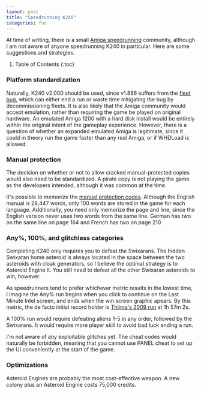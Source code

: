 ```yaml
---
layout: post
title: "Speedrunning K240"
categories: fun
---
```


At time of writing, there is a small
[Amiga speedrunning](https://www.youtube.com/playlist?list=PLdArUM1DAA_7EE_5ozEPcuTWms4ICWo-F)
community, although I am not aware of anyone speedrunning K240 in particular.
Here are some suggestions and strategies.

1. Table of Contents
{:toc}

### Platform standardization

Naturally, K240 v2.000 should be used, since v1.886 suffers from the 
[fleet bug](../game-mechanics/bugs.html#fleet-bug), which can either end a run or
waste time mitigating the bug by decommissioning fleets. It is also likely that
the Amiga community would accept emulation, rather than requiring the game be
played on original hardware. An emulated Amiga 1200 with a hard disk install
would be entirely within the original intent of the gameplay experience.
However, there is a question of whether an expanded emulated Amiga is
legitimate, since it could in theory run the game faster than any real Amiga, or
if WHDLoad is allowed.

### Manual protection

The decision on whether or not to allow cracked manual-protected copies would
also need to be standardized. A pirate copy is not playing the game as the
developers intended, although it was common at the time.

It's possible to memorize the
[manual protection codes](../data/manual-protection-codes.html). Although the
English manual is 28,447 words, only 100 words are stored in the game for each
language. Additionally, you need only memorize the page and line, since the
English version never uses two words from the same line. German has two on the
same line on page 164 and French has two on page 210.

### Any%, 100%, and glitchless categories

Completing K240 only requires you to defeat the Swixarans. The hidden Swixaran
home asteroid is always located in the space between the two asteroids with
cloak generators, so I believe the optimal strategy is to Asteroid Engine it.
You still need to defeat all the other Swixaran asteroids to win, however.

As speedrunners tend to prefer whichever metric results in the lowest time, I
imagine the Any% run begins when you click to continue on the Last Minute Intel
screen, and ends when the win screen graphic apears. By this metric, the de
facto initial record holder is 
[Thiima's 2009 run](https://www.youtube.com/watch?v=Oc7zqEgF4ko&list=PL04BD4BBE079FF6AD&index=1)
at 1h 57m 2s.

A 100% run would require defeating aliens 1-5 in any order, followed by the
Swixarans. It would require more player skill to avoid bad luck ending a run.

I'm not aware of any exploitable glitches yet. The cheat codes would naturally
be forbidden, meaning that you cannot use PANEL cheat to set up the UI
conveniently at the start of the game.

### Optimizations

Asteroid Engines are probably the most cost-effective weapon. A new colony plus
an Asteroid Engine costs 75,000 credits.
